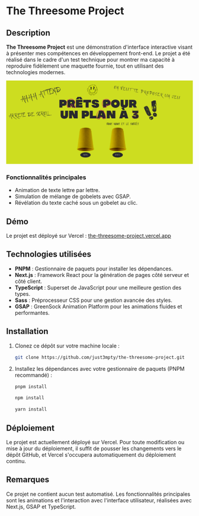 # The Threesome Project

## Description

**The Threesome Project** est une démonstration d'interface interactive visant à présenter mes compétences en développement front-end. Le projet a été réalisé dans le cadre d'un test technique pour montrer ma capacité à reproduire fidèlement une maquette fournie, tout en utilisant des technologies modernes.

![Maquette du site](public/assets/img/maquette.png)

### Fonctionnalités principales

-   Animation de texte lettre par lettre.
-   Simulation de mélange de gobelets avec GSAP.
-   Révélation du texte caché sous un gobelet au clic.

## Démo

Le projet est déployé sur Vercel : [the-threesome-project.vercel.app](https://the-threesome-project.vercel.app)

## Technologies utilisées

-   **PNPM** : Gestionnaire de paquets pour installer les dépendances.
-   **Next.js** : Framework React pour la génération de pages côté serveur et côté client.
-   **TypeScript** : Superset de JavaScript pour une meilleure gestion des types.
-   **Sass** : Préprocesseur CSS pour une gestion avancée des styles.
-   **GSAP** : GreenSock Animation Platform pour les animations fluides et performantes.

## Installation

1. Clonez ce dépôt sur votre machine locale :

    ```bash
    git clone https://github.com/just3mpty/the-threesome-project.git
    ```

2. Installez les dépendances avec votre gestionnaire de paquets (PNPM recommandé) :
    ```bash
    pnpm install
    ```
    ```bash
    npm install
    ```
    ```bash
    yarn install
    ```

## Déploiement

Le projet est actuellement déployé sur Vercel. Pour toute modification ou mise à jour du déploiement, il suffit de pousser les changements vers le dépôt GitHub, et Vercel s'occupera automatiquement du déploiement continu.

## Remarques

Ce projet ne contient aucun test automatisé. Les fonctionnalités principales sont les animations et l'interaction avec l'interface utilisateur, réalisées avec Next.js, GSAP et TypeScript.

